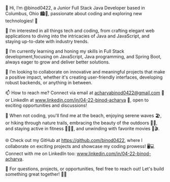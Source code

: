
👋 Hi, I’m @binod0422, a Junior Full Stack Java Developer based in Columbus, Ohio 🏙️🌳,
passionate about coding and exploring new technologies! 🚀

👀 I’m interested in all things tech and coding, from crafting elegant web applications to diving into the 
intricacies of Java and JavaScript, and staying up-to-date with industry trends.

🌱 I’m currently learning and honing my skills in Full Stack development,focusing on JavaScript,
Java programming, and Spring Boot, always eager to grow and deliver better solutions.

💞️ I’m looking to collaborate on innovative and meaningful projects that make a positive impact, 
whether it's creating user-friendly interfaces, developing robust backends, or anything in between.

📫 How to reach me? Connect via email at acharyabinod0422@gmail.com 📧 or LinkedIn at www.linkedin.com/in/04-22-binod-acharya 🤝,
open to exciting opportunities and discussions!

🌊 When not coding, you'll find me at the beach, enjoying serene waves 🏖️, 
or hiking through nature trails, embracing the beauty of the outdoors 🚶‍♂️, 
and staying active in fitness 💪🏋️‍♂️, and unwinding with favorite movies 🍿🎬.

🌐 Check out my GitHub at https://github.com/binod0422,
where I collaborate on exciting projects and showcase my coding prowess! 
🖥️💻 Connect with me on LinkedIn too: www.linkedin.com/in/04-22-binod-acharya.


💬 For questions, projects, or opportunities, feel free to reach out! Let's build something great together! 🤝🌟
